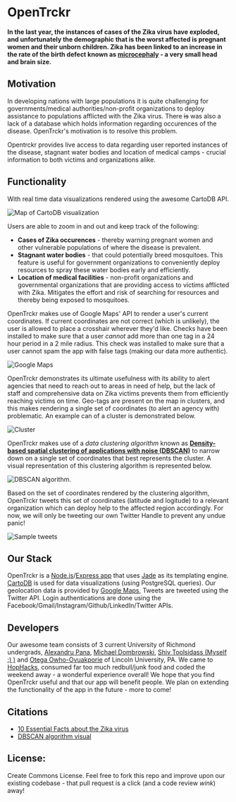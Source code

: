 # OpenTrckr

**In the last year, the instances of cases of the Zika virus have exploded, and unfortunately the demographic that is the worst affected is pregnant women and their unborn children. Zika has been linked to an increase in the rate of the birth defect known as [microcephaly](http://www.cdc.gov/ncbddd/birthdefects/microcephaly.html) - a very small head and brain size.**

## Motivation

In developing nations with large populations it is quite challenging for governments/medical authorities/non-profit organizations to deploy assistance to populations afflicted with the Zika virus. There ~~is~~ was also a lack of a database which holds information regarding occurences of the disease. OpenTrckr's motivation is to resolve this problem. 

Opentrckr provides live access to data regarding user reported instances of the disease, stagnant water bodies and location of medical camps - crucial information to both victims and organizations alike. 

## Functionality 

With real time data visualizations rendered using the awesome CartoDB API.

![Map of CartoDB visualization](https://raw.githubusercontent.com/shivtools/HopHacks/master/markdown/map.png)

Users are able to zoom in and out and keep track of the following: 

* **Cases of Zika occurences** - thereby warning pregnant women and other vulnerable populations of where the disease is prevalent.
* **Stagnant water bodies** - that could potentially breed mosquitoes. This feature is useful for government organizations to conveniently deploy resources to spray these water bodies early and efficiently.
* **Location of medical facilities** - non-profit organizations and governmental organizations that are providing access to victims afflicted with Zika. Mitigates the effort and risk of searching for resources and thereby being exposed to mosquitoes.

OpenTrckr makes use of Google Maps' API to render a user's current coordinates. If current coordinates are not correct (which is unlikely), the user is allowed to place a crosshair wherever they'd like. Checks have been installed to make sure that a user *cannot* add more than one tag in a 24 hour period in a 2 mile radius. This check was installed to make sure that a user cannot spam the app with false tags (making our data more authentic).

![Google Maps](https://raw.githubusercontent.com/shivtools/HopHacks/master/markdown/googlemaps.png)

OpenTrckr demonstrates its ultimate usefulness with its ability to alert agencies that need to reach out to areas in need of help, but the lack of staff and comprehensive data on Zika victims prevents them from efficiently reaching victims on time. Geo-tags are present on the map in clusters, and this makes rendering a single set of coordinates (to alert an agency with) problematic. An example can of a cluster is demonstrated below.

![Cluster](https://raw.githubusercontent.com/shivtools/HopHacks/master/markdown/cluster.png)

OpenTrckr makes use of a *data clustering algorithm* known as **[Density-based spatial clustering of applications with noise (DBSCAN)](https://en.wikipedia.org/wiki/DBSCAN)** to narrow down on a single set of coordinates that best represents the cluster. A visual representation of this clustering algorithm is represented below.

![DBSCAN algorithm](https://upload.wikimedia.org/wikipedia/commons/1/1b/Kernel_Machine.png).

Based on the set of coordinates rendered by the clustering algorithm, OpenTrckr tweets this set of coordinates (latitude and logitude) to a relevant organization which can deploy help to the affected region accordingly. For now, we will only be tweeting our own Twitter Handle to prevent any undue panic! 

![Sample tweets](https://raw.githubusercontent.com/shivtools/HopHacks/master/markdown/twitter.png)


## Our Stack

OpenTrckr is a [Node.js](https://nodejs.org/en/)/[Express app](http://expressjs.com/en/guide/using-middleware.html) that uses [Jade](http://jade-lang.com/) as its templating engine. [CartoDB](https://cartodb.com/) is used for data visualizations (using PostgreSQL queries). Our geolocation data is provided by [Google Maps](https://developers.google.com/maps/), Tweets are tweeted using the Twitter API. Login authentications are done using the Facebook/Gmail/Instagram/Github/LinkedIn/Twitter APIs.

## Developers 

Our awesome team consists of 3 current University of Richmond undergrads, [Alexandru Pana](https://github.com/FFMMM), [Michael Dombrowski](https://github.com/md100play), [Shiv Toolsidass (Myself :) )](https://github.com/shivtools) and [Otega Owho-Ovuakporie](https://github.com/otegaoo) of Lincoln University, PA. We came to [HopHacks](http://hophacks.com/), consumed far too much redbull/junk food and coded the weekend away - a wonderful experience overall! We hope that you find OpenTrckr useful and that our app will benefit people. We plan on extending the functionality of the app in the future - more to come! 


## Citations

* [10 Essential Facts about the Zika virus](http://www.everydayhealth.com/news/10-essential-facts-about-zika-virus/)
* [DBSCAN algorithm visual](https://upload.wikimedia.org/wikipedia/commons/1/1b/Kernel_Machine.png)

## License:

Create Commons License. Feel free to fork this repo and improve upon our existing codebase - that pull request is a click (and a code review *wink*) away!

